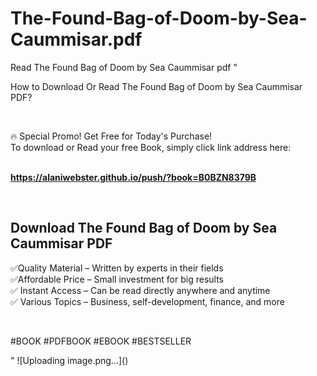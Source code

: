 # The-Found-Bag-of-Doom-by-Sea-Caummisar.pdf
Read The Found Bag of Doom by Sea Caummisar pdf
"<p>How to Download Or Read The Found Bag of Doom by Sea Caummisar PDF?</p>
<p>&nbsp;</p>
<p>&#128293;  Special Promo! Get Free for Today's Purchase!<br />To download or Read your free Book, simply click link address here:&nbsp;<br />&nbsp;</p>
<p><a href=""https://alaniwebster.github.io/push/?book=B0BZN8379B""><strong>https://alaniwebster.github.io/push/?book=B0BZN8379B</strong></a></p>
<p>&nbsp;</p>
<h2>Download The Found Bag of Doom by Sea Caummisar PDF</h2>
<p>&#x2705;Quality Material &ndash; Written by experts in their fields<br />&#x2705;Affordable Price &ndash; Small investment for big results<br />&#x2705; Instant Access &ndash; Can be read directly anywhere and anytime<br />&#x2705; Various Topics &ndash; Business, self-development, finance, and more</p>
<p>&nbsp;</p>
<p>#BOOK #PDFBOOK #EBOOK #BESTSELLER</p>
"
![Uploading image.png…]()
